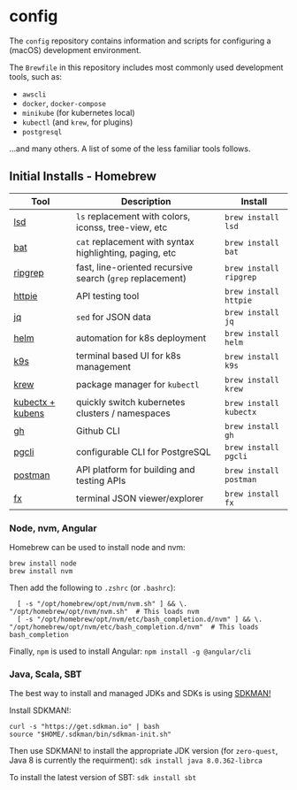 # config
The `config` repository contains information and scripts for configuring a (macOS) development environment.

The `Brewfile` in this repository includes most commonly used development tools, such as:
* `awscli`
* `docker`, `docker-compose`
* `minikube` (for kubernetes local)
* `kubectl` (and `krew`, for plugins)
* `postgresql`

...and many others. A list of some of the less familiar tools follows.

## Initial Installs - Homebrew ##
Tool | Description | Install
------------ | ------------ | ------------
[lsd](https://github.com/Peltoche/lsd) |`ls` replacement with colors, iconss, tree-view, etc|`brew install lsd`
[bat](https://github.com/sharkdp/bat)|`cat` replacement with syntax highlighting, paging, etc|`brew install bat`
[ripgrep](https://github.com/BurntSushi/ripgrep#installation)|fast, line-oriented recursive search (`grep` replacement)|`brew install ripgrep`
[httpie](https://httpie.io/)|API testing tool|`brew install httpie`
[jq](https://stedolan.github.io/jq/)|`sed` for JSON data| `brew install jq`
[helm](https://helm.sh/docs/intro/install/)|automation for k8s deployment|`brew install helm`
[k9s](https://k9scli.io/)|terminal based UI for k8s management|`brew install k9s`
[krew](https://krew.sigs.k8s.io/)|package manager for `kubectl`|`brew install krew`
[kubectx + kubens](https://github.com/ahmetb/kubectx)|quickly switch kubernetes clusters / namespaces|`brew install kubectx`
[gh](https://cli.github.com/)|Github CLI| `brew install gh`
[pgcli](https://www.pgcli.com/)|configurable CLI for PostgreSQL|`brew install pgcli`
[postman](https://www.postman.com/)|API platform for building and testing APIs|`brew install postman`
[fx](https://github.com/antonmedv/fx)|terminal JSON viewer/explorer|`brew install fx`

### Node, nvm, Angular ###
Homebrew can be used to install node and nvm:
```
brew install node
brew install nvm
```

Then add the following to `.zshrc` (or `.bashrc`):
```  export NVM_DIR="$HOME/.nvm"
  [ -s "/opt/homebrew/opt/nvm/nvm.sh" ] && \. "/opt/homebrew/opt/nvm/nvm.sh"  # This loads nvm
  [ -s "/opt/homebrew/opt/nvm/etc/bash_completion.d/nvm" ] && \. "/opt/homebrew/opt/nvm/etc/bash_completion.d/nvm"  # This loads bash_completion
```

Finally, `npm` is used to install Angular:
`npm install -g @angular/cli`

### Java, Scala, SBT ###
The best way to install and managed JDKs and SDKs is using [SDKMAN!](https://sdkman.io/)

Install SDKMAN!:
```
curl -s "https://get.sdkman.io" | bash
source "$HOME/.sdkman/bin/sdkman-init.sh"
```

Then use SDKMAN! to install the appropriate JDK version (for `zero-quest`, Java 8 is currently the requirment):
`sdk install java 8.0.362-librca`

To install the latest version of SBT:
`sdk install sbt`



